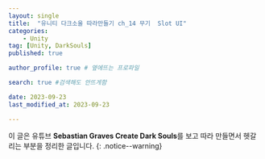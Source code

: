 ```yaml
---
layout: single
title:  "유니티 다크소울 따라만들기 ch_14 무기  Slot UI"
categories: 
    - Unity
tag: [Unity, DarkSouls]
published: true

author_profile: true # 옆에뜨는 프로파일

search: true #검색해도 안뜨게함

date: 2023-09-23
last_modified_at: 2023-09-23

---
```


이 글은 유튜브 **Sebastian Graves Create Dark Souls**를 보고 따라 만들면서 헷갈리는 부분을 정리한 글입니다.
{: .notice--warning}
